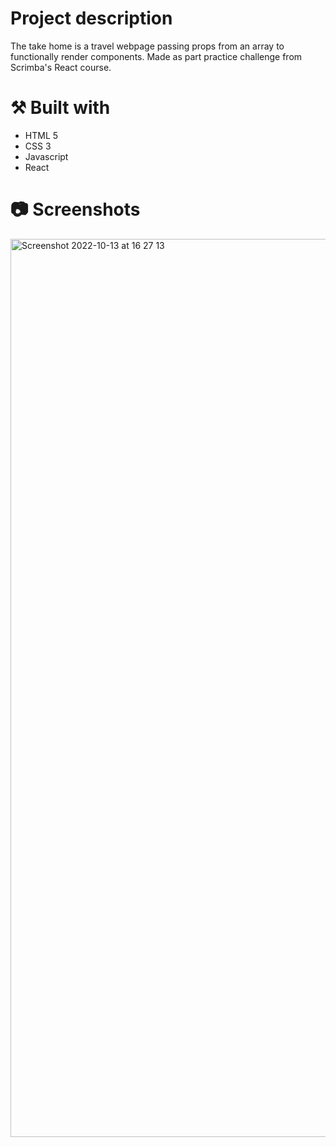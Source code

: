 # Project description

The take home is a travel webpage passing props from an array to functionally render components. Made as part practice challenge from Scrimba's React course.

# ⚒️ Built with

<ul>
  <li>HTML 5</li>
  <li>CSS 3</li>
  <li>Javascript</li>
  <li>React</li>
</ul>

# 📷 Screenshots

<img width="1437" alt="Screenshot 2022-10-13 at 16 27 13" src="https://user-images.githubusercontent.com/91851828/195703997-08f8675c-4ff3-42d4-a4e2-9a8055df6aef.png">


